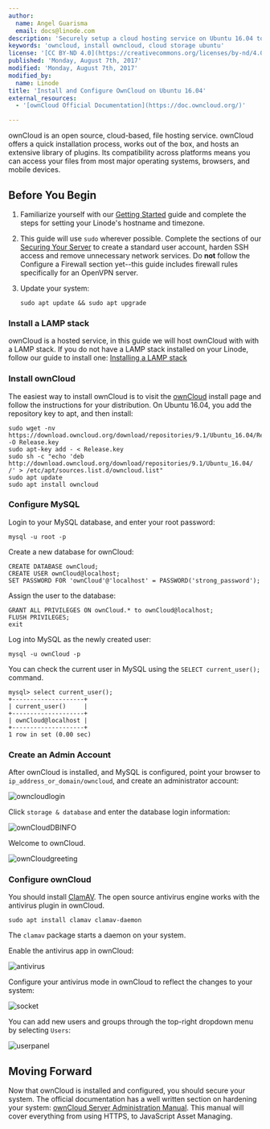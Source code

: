 ```yaml
---
author:
  name: Angel Guarisma
  email: docs@linode.com
description: 'Securely setup a cloud hosting service on Ubuntu 16.04 to share files across multiple devices'
keywords: 'owncloud, install owncloud, cloud storage ubuntu'
license: '[CC BY-ND 4.0](https://creativecommons.org/licenses/by-nd/4.0)'
published: 'Monday, August 7th, 2017'
modified: 'Monday, August 7th, 2017'
modified_by:
  name: Linode
title: 'Install and Configure OwnCloud on Ubuntu 16.04'
external_resources:
  - '[ownCloud Official Documentation](https://doc.owncloud.org/)'

---
```


ownCloud is an open source, cloud-based, file hosting service. ownCloud offers a quick installation process, works out of the box, and hosts an extensive library of plugins. Its compatibility across platforms means you can access your files from most major operating systems, browsers, and mobile devices. 


## Before You Begin

1.  Familiarize yourself with our [Getting Started](/docs/getting-started) guide and complete the steps for setting your Linode's hostname and timezone.

2.  This guide will use `sudo` wherever possible. Complete the sections of our [Securing Your Server](/docs/security/securing-your-server) to create a standard user account, harden SSH access and remove unnecessary network services. Do **not** follow the Configure a Firewall section yet--this guide includes firewall rules specifically for an OpenVPN server.

3.  Update your system:

        sudo apt update && sudo apt upgrade


### Install a LAMP stack

ownCloud is a hosted service, in this guide we will host ownCloud with with a LAMP stack. If you do not have a LAMP stack installed on your Linode, follow our guide to install one:  [Installing a LAMP stack](/docs/web-servers/lamp/install-lamp-stack-on-ubuntu-16-04)


### Install ownCloud

The easiest way to install ownCloud is to visit the [ownCloud](http://download.owncloud.org/download/repositories/9.1/owncloud/) install page and follow the instructions for your distribution. On Ubuntu 16.04, you add the repository key to apt, and then install:

    sudo wget -nv https://download.owncloud.org/download/repositories/9.1/Ubuntu_16.04/Release.key -O Release.key
    sudo apt-key add - < Release.key
    sudo sh -c "echo 'deb http://download.owncloud.org/download/repositories/9.1/Ubuntu_16.04/ /' > /etc/apt/sources.list.d/owncloud.list"
    sudo apt update 
    sudo apt install owncloud

### Configure MySQL

Login to your MySQL database, and enter your root password: 

    mysql -u root -p

Create a new database for ownCloud:

    CREATE DATABASE ownCloud;
    CREATE USER ownCloud@localhost;
    SET PASSWORD FOR 'ownCloud'@'localhost' = PASSWORD('strong_password');

Assign the user to the database:

    GRANT ALL PRIVILEGES ON ownCloud.* to ownCloud@localhost;
    FLUSH PRIVILEGES;
    exit

Log into MySQL as the newly created user:

    mysql -u ownCloud -p

You can check the current user in MySQL using the `SELECT current_user();` command. 


	mysql> select current_user();
	+--------------------+
	| current_user()     |
	+--------------------+
	| ownCloud@localhost |
	+--------------------+
	1 row in set (0.00 sec)

### Create an Admin Account
 
After ownCloud is installed, and MySQL is configured, point your browser to `ip_address_or_domain/owncloud`, and create an administrator account:

![owncloudlogin](/docs/assets/ownCloud/login.png)

Click `storage & database` and enter the database login information:

![ownCloudDBINFO](/docs/assets/ownCloud/dbinfo.png)

Welcome to ownCloud.

![ownCloudgreeting](/docs/assets/ownCloud/owncloud.png)


### Configure ownCloud

You should install [ClamAV](https://www.clamav.net/). The open source antivirus engine works with the antivirus plugin in ownCloud.

    sudo apt install clamav clamav-daemon

The `clamav` package starts a daemon on your system. 

Enable the antivirus app in ownCloud:

![antivirus](/docs/assets/ownCloud/antivirus.png)

Configure your antivirus mode in ownCloud to reflect the changes to your system:

![socket](/docs/assets/ownCloud/owncloud_socket.png)

You can add new users and groups through the top-right dropdown menu by selecting `Users`:

![userpanel](/docs/assets/ownCloud/owncloudusers.png)

## Moving Forward

Now that ownCloud is installed and configured, you should secure your system. The official documentation has a well written section on hardening your system: [ownCloud Server Administration Manual](https://doc.owncloud.org/server/9.0/admin_manual/configuration_server/harden_server.html). This manual will cover everything from using HTTPS, to JavaScript Asset Managing.

